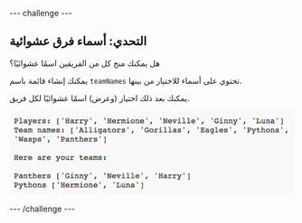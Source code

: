 \--- challenge \---

## التحدي: أسماء فرق عشوائية

هل يمكنك منح كل من الفريقين اسمًا عشوائيًا؟

يمكنك إنشاء قائمة باسم ` teamNames ` تحتوي على أسماء للاختيار من بينها.

يمكنك بعد ذلك اختيار (وعرض) اسمًا عشوائيًا لكل فريق.

![لقطة الشاشة](images/team-finished.png)

\--- /challenge \---